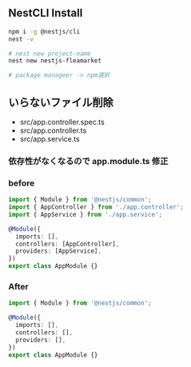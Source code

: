 ## NestCLI Install
```bash
npm i -g @nestjs/cli	
nest -v	

# nest new project-name	
nest new nestjs-fleamarket

# package manageer -> npm選択
```

## いらないファイル削除
- src/app.controller.spec.ts
- src/app.controller.ts
- src/app.service.ts

### 依存性がなくなるので app.module.ts 修正

### before
```typescript
import { Module } from '@nestjs/common';
import { AppController } from './app.controller';
import { AppService } from './app.service';

@Module({
  imports: [],
  controllers: [AppController],
  providers: [AppService],
})
export class AppModule {}

```

### After
```typescript
import { Module } from '@nestjs/common';

@Module({
  imports: [],
  controllers: [],
  providers: [],
})
export class AppModule {}
```